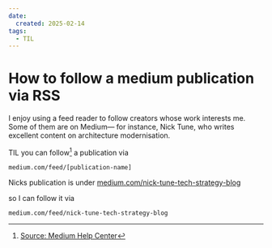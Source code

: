 ```yaml
---
date:
  created: 2025-02-14
tags:
  - TIL
---
```

# How to follow a medium publication via RSS

I enjoy using a feed reader to follow creators whose work interests me. Some of them are on Medium— for instance, Nick Tune, who writes excellent content on architecture modernisation.

TIL you can follow[^1] a publication via
```
medium.com/feed/[publication-name]
```

Nicks publication is under [medium.com/nick-tune-tech-strategy-blog](https://medium.com/nick-tune-tech-strategy-blog)

so I can follow it via
```
medium.com/feed/nick-tune-tech-strategy-blog
```

[^1]:[Source: Medium Help Center](https://help.medium.com/hc/en-us/articles/214874118-Using-RSS-feeds-of-profiles-publications-and-topics)